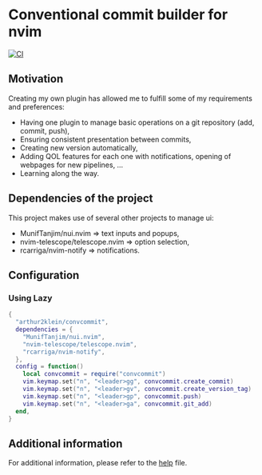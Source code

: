 # Conventional commit builder for nvim

[![CI](https://github.com/arthur2klein/convcommit/actions/workflows/ci.yml/badge.svg)](https://github.com/arthur2klein/convcommit/actions/workflows/ci.yml)

## Motivation

Creating my own plugin has allowed me to fulfill some of my requirements and preferences:
- Having one plugin to manage basic operations on a git repository (add, commit, push),
- Ensuring consistent presentation between commits,
- Creating new version automatically,
- Adding QOL features for each one with notifications, opening of webpages for new pipelines, …
- Learning along the way.

## Dependencies of the project

This project makes use of several other projects to manage ui:
- MunifTanjim/nui.nvim ⇒ text inputs and popups,
- nvim-telescope/telescope.nvim ⇒ option selection,
- rcarriga/nvim-notify ⇒ notifications.

## Configuration

### Using Lazy

```lua
{
  "arthur2klein/convcommit",
  dependencies = {
    "MunifTanjim/nui.nvim",
    "nvim-telescope/telescope.nvim",
    "rcarriga/nvim-notify",
  },
  config = function()
    local convcommit = require("convcommit")
    vim.keymap.set("n", "<leader>gg", convcommit.create_commit)
    vim.keymap.set("n", "<leader>gv", convcommit.create_version_tag)
    vim.keymap.set("n", "<leader>gp", convcommit.push)
    vim.keymap.set("n", "<leader>ga", convcommit.git_add)
  end,
}
```

## Additional information

For additional information, please refer to the [help](./doc/convcommit.txt) file.

